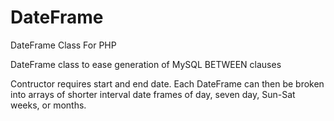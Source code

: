 # DateFrame
DateFrame Class For PHP

DateFrame class to ease generation of MySQL BETWEEN clauses
 
Contructor requires start and end date. Each DateFrame can then be broken into
arrays of shorter interval date frames of day, seven day, Sun-Sat weeks, or months.
